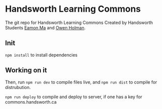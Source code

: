 # Handsworth Learning Commons
The git repo for Handsworth Learning Commons
Created by Handsworth Students [Eamon Ma](https://eamonma.com) and [Owen Holman](https://owenholman.com/).

## Init
`npm install` to install dependencies

## Working on it
Then, run `npm run dev` to compile files live, and `npm run dist` to compile for distrubution.

`npm run deploy` to compile and deploy to server, if one has a key for commons.handsworth.ca
